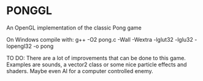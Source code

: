 # PONGGL
An OpenGL implementation of the classic Pong game

On Windows compile with:
g++ -O2 pong.c -Wall -Wextra -lglut32 -lglu32 -lopengl32 -o pong


TO DO:
There are a lot of improvements that can be done to this game. Examples are sounds, a vector2 class or some nice particle effects and shaders. Maybe even AI for a computer controlled enemy.
